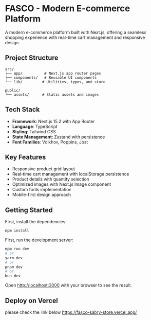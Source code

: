 # FASCO - Modern E-commerce Platform

A modern e-commerce platform built with Next.js, offering a seamless shopping experience with real-time cart management and responsive design.

## Project Structure

```plaintext
src/
├── app/          # Next.js app router pages
├── components/   # Reusable UI components
└── lib/         # Utilities, types, and store

public/
└── assets/      # Static assets and images
```

## Tech Stack

- **Framework**: Next.js 15.2 with App Router
- **Language**: TypeScript
- **Styling**: Tailwind CSS
- **State Management**: Zustand with persistence
- **Font Families**: Volkhov, Poppins, Jost

## Key Features

- Responsive product grid layout
- Real-time cart management with localStorage persistence
- Product details with quantity selection
- Optimized images with Next.js Image component
- Custom fonts implementation
- Mobile-first design approach

## Getting Started

First, install the dependencies:

```bash
npm install
```

First, run the development server:

```bash
npm run dev
# or
yarn dev
# or
pnpm dev
# or
bun dev
```

Open [http://localhost:3000](http://localhost:3000) with your browser to see the result.





## Deploy on Vercel

please check the link below
https://fasco-sabry-store.vercel.app/

